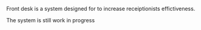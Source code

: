 Front desk is a system designed for to increase receiptionists effictiveness.

The system is still work in progress
